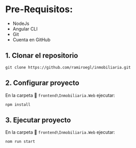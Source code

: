 # Pre-Requisitos:
* NodeJs
* Angular CLI
* Git
* Cuenta en GitHub

## 1. Clonar el repositorio
```
git clone https://github.com/ramiroegl/inmobiliaria.git
```
## 2. Configurar proyecto
En la carpeta 📂 `frontend\Inmobiliaria.Web` ejecutar:
```
npm install
```

## 3. Ejecutar proyecto
En la carpeta 📂 `frontend\Inmobiliaria.Web` ejecutar:
```
nom run start
```